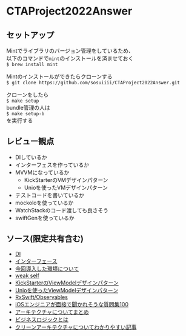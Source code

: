 # CTAProject2022Answer

## セットアップ
Mintでライブラリのバージョン管理をしているため、  
以下のコマンドで`mint`のインストールを済ませておく  
`$ brew install mint`  

Mintのインストールができたらクローンする  
`$ git clone https://github.com/sosuiiii/CTAProject2022Answer.git`  

クローンをしたら  
`$ make setup`  
bundle管理の人は  
`$ make setup-b`  
を実行する

## レビュー観点
- DIしているか
- インターフェスを作っているか
- MVVMになっているか
  - KickStarterのVMデザインパターン
  - Unioを使ったVMデザインパターン
- テストコードを書いているか
 - mockoloを使っているか
 - WatchStackのコード渡しても良さそう
- swiftGenを使っているか

## ソース(限定共有含む)
- [ DI ](https://qiita.com/Sossiii/private/c12bcabc33d5692125f9)
- [ インターフェース ](https://qiita.com/Sossiii/private/3517907127e39dfe00e2)
- [ 今回導入した環境について ](https://www.notion.so/MTG-621838c625a147e3b22f6ba97f940aff)
- [ weak self ](https://www.notion.so/weak-self-807dfd0edd964677baf2f9992478497f)
- [ KickStarterのViewModelデザインパターン ](https://www.notion.so/KickStarter-ViewModel-3928bc79bb514f53bcf465e63a1a4a69)
- [ Unioを使ったViewModelデザインパターン ](https://www.notion.so/Unio-ViewModel-106256b3bbe74bb4bc0904fac52b1631)
- [ RxSwift/Observables ](https://github.com/ReactiveX/RxSwift/tree/main/RxSwift/Observables9)
- [ iOSエンジニアが面接で聞かれそうな質問集100 ](https://nsblogger.hatenablog.com/entry/2016/12/24/ios_interview)
- [ アーキテクチャについてまとめ ](https://www.notion.so/90752906ab5f4b979730f6b18da6bf969)
- [ ビジネスロジックとは ](https://qiita.com/os1ma/items/25725edfe3c2af93d7359)
- [ クリーンアーキテクチャについてわかりやすい記事 ](https://qiita.com/koutalou/items/07a4f9cf51a2d13e4cdc)
